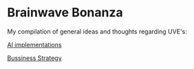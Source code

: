 # Brainwave Bonanza

My compilation of general ideas and thoughts regarding UVE's:

[AI implementations](ai.md)

[Bussiness Strategy](strategy.md)